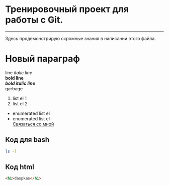 # Тренировочный проект для работы с Git.     
---
Здесь продемонстрирую скромные знания в написании этого файла.


# Новый параграф
line
_italic line_    
**bold line**  
_**bold italic line**_  
~~garbage~~  
1. list el 1  
2. list el 2  
- enumerated list el  
- enumerated list el  
[Связаться со мной](https://www.vk.com/rat1cate "Мой ВК")  
## Код для bash 
```bash
ls -l
```
## Код html
```html
<h1>daspkas</h1>
```



